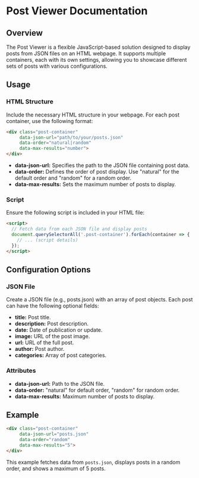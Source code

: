 # Post Viewer Documentation

## Overview

The Post Viewer is a flexible JavaScript-based solution designed to display posts from JSON files on an HTML webpage. It supports multiple containers, each with its own settings, allowing you to showcase different sets of posts with various configurations.

## Usage

### HTML Structure

Include the necessary HTML structure in your webpage. For each post container, use the following format:

```html
<div class="post-container"
     data-json-url="path/to/your/posts.json"
     data-order="natural|random"
     data-max-results="number">
</div>
```

- **data-json-url:** Specifies the path to the JSON file containing post data.
- **data-order:** Defines the order of post display. Use "natural" for the default order and "random" for a random order.
- **data-max-results:** Sets the maximum number of posts to display.

### Script

Ensure the following script is included in your HTML file:

```html
<script>
  // Fetch data from each JSON file and display posts
  document.querySelectorAll('.post-container').forEach(container => {
    // ... (script details)
  });
</script>
```

## Configuration Options

### JSON File

Create a JSON file (e.g., posts.json) with an array of post objects. Each post can have the following optional fields:

- **title:** Post title.
- **description:** Post description.
- **date:** Date of publication or update.
- **image:** URL of the post image.
- **url:** URL of the full post.
- **author:** Post author.
- **categories:** Array of post categories.

### Attributes

- **data-json-url:** Path to the JSON file.
- **data-order:** "natural" for default order, "random" for random order.
- **data-max-results:** Maximum number of posts to display.

## Example

```html
<div class="post-container"
     data-json-url="posts.json"
     data-order="random"
     data-max-results="5">
</div>
```

This example fetches data from `posts.json`, displays posts in a random order, and shows a maximum of 5 posts.
